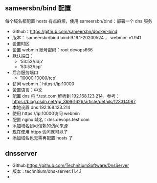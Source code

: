 ## sameersbn/bind 配置

每个域名都配置 hosts 有点麻烦，使用 sameersbn/bind：部署一个 dns 服务

- Github：https://github.com/sameersbn/docker-bind
- 版本： sameersbn/bind bind:9.16.1-20200524 ， webmin: v1.941
- 设置时区
- 设置 webmin 账号密码：root devops666
- 默认端口：
  - '53:53/udp'
  - '53:53/tcp'
- 后台服务端口
  - '10000:10000/tcp'
- 访问 webmin：https://ip:10000
- 设置语言：中文
- 配置 dns 将 \*.test.com 解析到 192.168.123.214，参考：https://blog.csdn.net/qq_36961626/article/details/123314087
- 本地设置 dns:192.168.123.214
- 使用 https://ip:10000访问 webmin
- 配置 nginx 域名：dns.devops.test.com
- 添加域名到可信赖的访问来源
- 现在使用 https 访问就可以了
- 添加域名也无需再配置 hosts 了

## dnsserver

- Github:https://github.com/TechnitiumSoftware/DnsServer
- 版本：technitium/dns-server:11.4.1
- 
